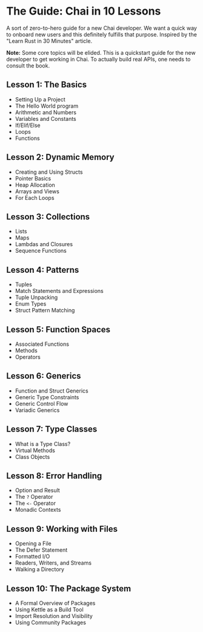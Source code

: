 # The Guide: Chai in 10 Lessons
A sort of zero-to-hero guide for a new Chai developer.  We want a quick way to onboard new users and this definitely fulfills that purpose.  Inspired by the "Learn Rust in 30 Minutes" article. 

**Note:** Some core topics will be elided.  This is a quickstart guide for the new developer to get working in Chai.  To actually build real APIs, one needs to consult the book.

## Lesson 1: The Basics
- Setting Up a Project
- The Hello World program
- Arithmetic and Numbers
- Variables and Constants
- If/Elif/Else
- Loops
- Functions

## Lesson 2: Dynamic Memory
- Creating and Using Structs
- Pointer Basics
- Heap Allocation
- Arrays and Views
- For Each Loops

## Lesson 3: Collections
- Lists
- Maps
- Lambdas and Closures
- Sequence Functions

## Lesson 4: Patterns
- Tuples
- Match Statements and Expressions
- Tuple Unpacking
- Enum Types
- Struct Pattern Matching

## Lesson 5: Function Spaces
- Associated Functions
- Methods
- Operators

## Lesson 6: Generics
- Function and Struct Generics
- Generic Type Constraints
- Generic Control Flow
- Variadic Generics

## Lesson 7: Type Classes
- What is a Type Class?
- Virtual Methods
- Class Objects

## Lesson 8: Error Handling
- Option and Result
- The `?` Operator
- The `<-` Operator
- Monadic Contexts

## Lesson 9: Working with Files
- Opening a File
- The Defer Statement
- Formatted I/O
- Readers, Writers, and Streams
- Walking a Directory

## Lesson 10: The Package System
- A Formal Overview of Packages
- Using Kettle as a Build Tool
- Import Resolution and Visibility
- Using Community Packages
